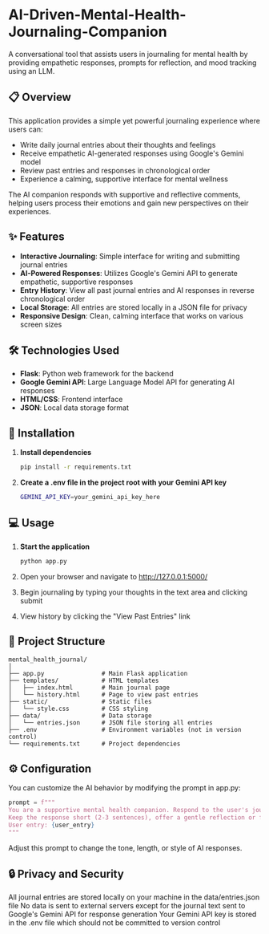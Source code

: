 # AI-Driven-Mental-Health-Journaling-Companion
A conversational tool that assists users in journaling for mental health by providing empathetic responses, prompts for reflection, and mood tracking using an LLM.


## 📋 Overview

This application provides a simple yet powerful journaling experience where users can:
- Write daily journal entries about their thoughts and feelings
- Receive empathetic AI-generated responses using Google's Gemini model
- Review past entries and responses in chronological order
- Experience a calming, supportive interface for mental wellness

The AI companion responds with supportive and reflective comments, helping users process their emotions and gain new perspectives on their experiences.


## ✨ Features

- **Interactive Journaling**: Simple interface for writing and submitting journal entries
- **AI-Powered Responses**: Utilizes Google's Gemini API to generate empathetic, supportive responses
- **Entry History**: View all past journal entries and AI responses in reverse chronological order
- **Local Storage**: All entries are stored locally in a JSON file for privacy
- **Responsive Design**: Clean, calming interface that works on various screen sizes


## 🛠️ Technologies Used

- **Flask**: Python web framework for the backend
- **Google Gemini API**: Large Language Model API for generating AI responses
- **HTML/CSS**: Frontend interface
- **JSON**: Local data storage format


## 🚀 Installation

1. **Install dependencies**
   ```bash
   pip install -r requirements.txt
   
2. **Create a .env file in the project root with your Gemini API key**
   ```bash
   GEMINI_API_KEY=your_gemini_api_key_here


## 💻 Usage
1. **Start the application**
   ```bash
   python app.py
2. Open your browser and navigate to http://127.0.0.1:5000/

3. Begin journaling by typing your thoughts in the text area and clicking submit

4. View history by clicking the "View Past Entries" link


## 📁 Project Structure
```
mental_health_journal/
│
├── app.py                # Main Flask application
├── templates/            # HTML templates
│   ├── index.html        # Main journal page
│   └── history.html      # Page to view past entries
├── static/               # Static files
│   └── style.css         # CSS styling
├── data/                 # Data storage
│   └── entries.json      # JSON file storing all entries
├── .env                  # Environment variables (not in version control)
└── requirements.txt      # Project dependencies
```

## ⚙️ Configuration
You can customize the AI behavior by modifying the prompt in app.py:
  ```python
  prompt = f"""
  You are a supportive mental health companion. Respond to the user's journal entry with empathy and kindness.
  Keep the response short (2-3 sentences), offer a gentle reflection or follow-up question, and avoid giving medical advice.
  User entry: {user_entry}
  """
```
Adjust this prompt to change the tone, length, or style of AI responses.

## 🔒 Privacy and Security
All journal entries are stored locally on your machine in the data/entries.json file
No data is sent to external servers except for the journal text sent to Google's Gemini API for response generation
Your Gemini API key is stored in the .env file which should not be committed to version control
